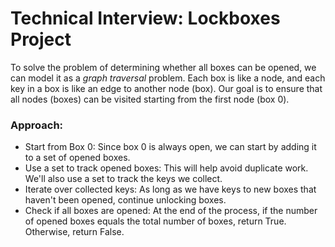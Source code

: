 # Technical Interview: Lockboxes Project

To solve the problem of determining whether all boxes can be opened, we can model it as a _graph traversal_ problem. Each box is like a node, and each key in a box is like an edge to another node (box). Our goal is to ensure that all nodes (boxes) can be visited starting from the first node (box 0).

### Approach:
* Start from Box 0: Since box 0 is always open, we can start by adding it to a set of opened boxes.
* Use a set to track opened boxes: This will help avoid duplicate work. We'll also use a set to track the keys we collect.
* Iterate over collected keys: As long as we have keys to new boxes that haven't been opened, continue unlocking boxes.
* Check if all boxes are opened: At the end of the process, if the number of opened boxes equals the total number of boxes, return True. Otherwise, return False.


